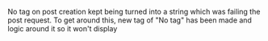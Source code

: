 No tag on post creation kept being turned into a string which was failing the post request. To get around this, new tag of "No tag" has been made and logic around it so it won't display

